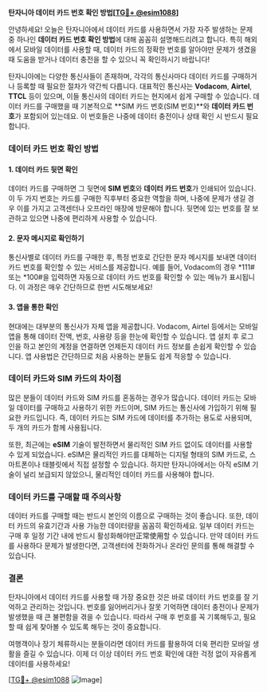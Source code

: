 **탄자니아 데이터 카드 번호 확인 방법[[TG💪+ @esim1088](https://t.me/s/esim1088)]**

안녕하세요! 오늘은 탄자니아에서 데이터 카드를 사용하면서 가장 자주 발생하는 문제 중 하나인 **데이터 카드 번호 확인 방법**에 대해 꼼꼼히 설명해드리려고 합니다. 특히 해외에서 모바일 데이터를 사용할 때, 데이터 카드의 정확한 번호를 알아야만 문제가 생겼을 때 도움을 받거나 데이터 충전을 할 수 있으니 꼭 확인하시기 바랍니다!

탄자니아에는 다양한 통신사들이 존재하며, 각각의 통신사마다 데이터 카드를 구매하거나 등록할 때 필요한 절차가 약간씩 다릅니다. 대표적인 통신사는 **Vodacom**, **Airtel**, **TTCL** 등이 있으며, 이들 통신사의 데이터 카드는 현지에서 쉽게 구매할 수 있습니다. 데이터 카드를 구매했을 때 기본적으로 **SIM 카드 번호(SIM 번호)**와 **데이터 카드 번호**가 포함되어 있는데요. 이 번호들은 나중에 데이터 충전이나 상태 확인 시 반드시 필요합니다.

### 데이터 카드 번호 확인 방법

#### 1. 데이터 카드 뒷면 확인
데이터 카드를 구매하면 그 뒷면에 **SIM 번호**와 **데이터 카드 번호**가 인쇄되어 있습니다. 이 두 가지 번호는 카드를 구매한 직후부터 중요한 역할을 하며, 나중에 문제가 생길 경우 이를 가지고 고객센터나 오프라인 매장에 방문해야 합니다. 뒷면에 있는 번호를 잘 보관하고 있으면 나중에 편리하게 사용할 수 있습니다.

#### 2. 문자 메시지로 확인하기
통신사별로 데이터 카드를 구매한 후, 특정 번호로 간단한 문자 메시지를 보내면 데이터 카드 번호를 확인할 수 있는 서비스를 제공합니다. 예를 들어, Vodacom의 경우 *111# 또는 *100#을 입력하면 자동으로 데이터 카드 번호를 확인할 수 있는 메뉴가 표시됩니다. 이 과정은 매우 간단하므로 한번 시도해보세요!

#### 3. 앱을 통한 확인
현대에는 대부분의 통신사가 자체 앱을 제공합니다. Vodacom, Airtel 등에서는 모바일 앱을 통해 데이터 잔액, 번호, 사용량 등을 한눈에 확인할 수 있습니다. 앱 설치 후 로그인을 하고 본인의 계정을 연결하면 언제든지 데이터 카드 정보를 손쉽게 확인할 수 있습니다. 앱 사용법은 간단하므로 처음 사용하는 분들도 쉽게 적응할 수 있습니다.

### 데이터 카드와 SIM 카드의 차이점

많은 분들이 데이터 카드와 SIM 카드를 혼동하는 경우가 많습니다. 데이터 카드는 모바일 데이터를 구매하고 사용하기 위한 카드이며, SIM 카드는 통신사에 가입하기 위해 필요한 카드입니다. 즉, 데이터 카드는 SIM 카드에 데이터를 추가하는 용도로 사용되며, 두 개의 카드가 함께 사용됩니다.

또한, 최근에는 **eSIM** 기술이 발전하면서 물리적인 SIM 카드 없이도 데이터를 사용할 수 있게 되었습니다. eSIM은 물리적인 카드를 대체하는 디지털 형태의 SIM 카드로, 스마트폰이나 태블릿에서 직접 설정할 수 있습니다. 하지만 탄자니아에서는 아직 eSIM 기술이 널리 보급되지 않았으니, 물리적인 데이터 카드를 사용해야 합니다.

### 데이터 카드를 구매할 때 주의사항

데이터 카드를 구매할 때는 반드시 본인의 이름으로 구매하는 것이 좋습니다. 또한, 데이터 카드의 유효기간과 사용 가능한 데이터량을 꼼꼼히 확인하세요. 일부 데이터 카드는 구매 후 일정 기간 내에 반드시 활성화해야만正常使用할 수 있습니다. 만약 데이터 카드를 사용하다 문제가 발생한다면, 고객센터에 전화하거나 온라인 문의를 통해 해결할 수 있습니다.

### 결론

탄자니아에서 데이터 카드를 사용할 때 가장 중요한 것은 바로 데이터 카드 번호를 잘 기억하고 관리하는 것입니다. 번호를 잃어버리거나 잘못 기억하면 데이터 충전이나 문제가 발생했을 때 큰 불편함을 겪을 수 있습니다. 따라서 구매 후 번호를 꼭 기록해두고, 필요할 때 쉽게 찾아볼 수 있도록 해두는 것이 중요합니다.

여행객이나 장기 체류하시는 분들이라면 데이터 카드를 활용하여 더욱 편리한 모바일 생활을 즐길 수 있습니다. 이제 더 이상 데이터 카드 번호 확인에 대한 걱정 없이 자유롭게 데이터를 사용하세요!

[[TG💪+ @esim1088](https://t.me/s/esim1088) ![Image](https://i.postimg.cc/Y0z9fWf4/image.png)]